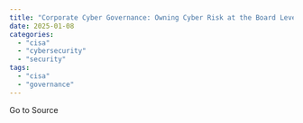 ```yaml
---
title: "Corporate Cyber Governance: Owning Cyber Risk at the Board Level"
date: 2025-01-08
categories: 
  - "cisa"
  - "cybersecurity"
  - "security"
tags: 
  - "cisa"
  - "governance"
---
```


Go to Source
